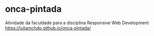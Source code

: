 # onca-pintada
Atividade da faculdade para a disciplina Responsive Web Development
https://juliamchdo.github.io/onca-pintada/
